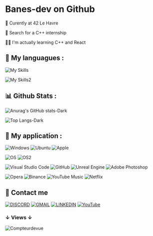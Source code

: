 <!---https://github.com/Ileriayo/markdown-badges-->


# Banes-dev on Github

🏫 Curently at 42 Le Havre

🔎 Search for a C++ internship

👨‍💻 I'm actually learning C++ and React



## 🎨 My languagues : 
![My Skills](https://skillicons.dev/icons?i=cpp,c,lua,react,vue,tailwind,nextjs,vite,npm,mysql,git,docker&perline=6)

![My Skills2](https://skillicons.dev/icons?i=cpp,c,lua,react,vue,tailwind,nextjs,vite,npm,mysql,git,docker&perline=6&theme=light)


## 📊 Github Stats : 
![Anurag's GitHub stats-Dark](https://github-readme-stats.vercel.app/api?username=Banes-dev&show_icons=true&theme=transparent&title_color=2f80ed&icon_color=ffff00&border_color=ffff00&text_color=ffffff#gh-dark-mode-only)
<!-- ![Anurag's GitHub stats-Light](https://github-readme-stats.vercel.app/api?username=Banes-dev&show_icons=true&theme=transparent&title_color=2f80ed&icon_color=ffff00&border_color=ffff00&text_color=000000#gh-light-mode-only)-->

![Top Langs-Dark](https://github-readme-stats.vercel.app/api/top-langs/?username=Banes-dev&show_icons=true&theme=transparent&title_color=2f80ed&icon_color=ffff00&border_color=ffff00&text_color=ffffff#gh-dark-mode-only)
<!--![Top Langs-Light](https://github-readme-stats.vercel.app/api/top-langs/?username=Banes-dev&show_icons=true&theme=transparent&title_color=2f80ed&icon_color=ffff00&border_color=ffff00&text_color=000000#gh-light-mode-only)-->


## 🧩 My application : 
![Windows](https://img.shields.io/badge/Windows-0078D6?style=for-the-badge&logo=windows&logoColor=white)
![Ubuntu](https://img.shields.io/badge/Ubuntu-E95420?style=for-the-badge&logo=ubuntu&logoColor=white)
![Apple](https://img.shields.io/badge/Apple-%23000000.svg?style=for-the-badge&logo=apple&logoColor=white)

![OS](https://skillicons.dev/icons?i=windows,linux,ubuntu,apple&perline=4)
![OS2](https://skillicons.dev/icons?i=windows,linux,ubuntu,apple&perline=4&theme=light)

![Visual Studio Code](https://img.shields.io/badge/Visual%20Studio%20Code-0078d7.svg?style=for-the-badge&logo=visual-studio-code&logoColor=white)
![GitHub](https://img.shields.io/badge/github-%23121011.svg?style=for-the-badge&logo=github&logoColor=white)
![Unreal Engine](https://img.shields.io/badge/unrealengine-%23313131.svg?style=for-the-badge&logo=unrealengine&logoColor=white)
![Adobe Photoshop](https://img.shields.io/badge/adobe%20photoshop-%2331A8FF.svg?style=for-the-badge&logo=adobe%20photoshop&logoColor=white)

![Opera](https://img.shields.io/badge/Opera-FF1B2D?style=for-the-badge&logo=Opera&logoColor=white)
![Binance](https://img.shields.io/badge/Binance-FCD535?style=for-the-badge&logo=binance&logoColor=white)
![YouTube Music](https://img.shields.io/badge/YouTube_Music-FF0000?style=for-the-badge&logo=youtube-music&logoColor=white)
![Netflix](https://img.shields.io/badge/Netflix-E50914?style=for-the-badge&logo=netflix&logoColor=white)


## 📩 Contact me
[![DISCORD](https://skillicons.dev/icons?i=discord&theme=light)](https://discord.com/users/532959488722862081)
[![GMAIL](https://skillicons.dev/icons?i=gmail&theme=light)](https://mail.google.com/mail/u/0/#inbox?compose=GTvVlcSMTtRsJBMrCDGwqHMzPNWWQtGZPFQVKtPQTKvTKSNkmvLtSSJtbMPhkwJsWstRbHMdNGkTh)
[![LINKEDIN](https://skillicons.dev/icons?i=linkedin&theme=light)]([https://discord.com/users/532959488722862081](https://www.linkedin.com/in/esteban-hay-95598a2b0?lipi=urn%3Ali%3Apage%3Ad_flagship3_profile_view_base_contact_details%3BJvkAC021QTSvMCVYqaRYzQ%3D%3D))
[![YouTube](https://img.shields.io/badge/YouTube-%23FF0000.svg?style=flat&logo=YouTube&logoColor=white)]([https://www.youtube.com/channel/UCVT5ylMiLgPYminfV4QjgTA](https://img.shields.io/badge/YouTube-FF0000?style=for-the-badge&logo=youtube&logoColor=white))


### ↓ Views ↓
![Compteurdevue](https://komarev.com/ghpvc/?username=Banes-dev&color=yellow&style=flat&base=242&abbreviated=true)
